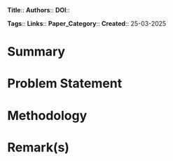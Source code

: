 **Title**::
**Authors**::
**DOI**::

**Tags**::
**Links**::
**Paper_Category**::
**Created**:: 25-03-2025

# Summary

# Problem Statement

# Methodology

# Remark(s)

